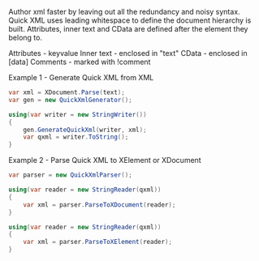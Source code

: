 Author xml faster by leaving out all the redundancy and noisy syntax.  
Quick XML uses leading whitespace to define the document hierarchy is built.
Attributes, inner text and CData are defined after the element they belong to.

Attributes - key<space>value<eol>
Inner text - enclosed in "text"
CData - enclosed in [data]
Comments - marked with !comment

Example 1 - Generate Quick XML from XML
```csharp
var xml = XDocument.Parse(text);
var gen = new QuickXmlGenerator();

using(var writer = new StringWriter())
{
	gen.GenerateQuickXml(writer, xml);
	var qxml = writer.ToString();
}
```

Example 2 - Parse Quick XML to XElement or XDocument
```csharp
var parser = new QuickXmlParser();

using(var reader = new StringReader(qxml))
{
	var xml = parser.ParseToXDocument(reader);
}

using(var reader = new StringReader(qxml))
{
	var xml = parser.ParseToXElement(reader);
}
```
